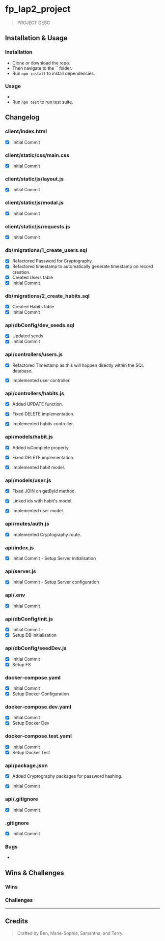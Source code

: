 # fp_lap2_project

> PROJECT DESC

## Installation & Usage

### Installation
* Clone or download the repo.
* Then navigate to the `` folder.
* Run `npm install` to install dependencies.

### Usage
* 
* Run `npm test` to run test suite.

## Changelog

### client/index.html

- [x] Initial Commit

### client/static/css/main.css

- [x] Initial Commit

### client/static/js/layout.js

- [x] Initial Commit

### client/static/js/modal.js

- [x] Initial Commit

### client/static/js/requests.js

- [x] Initial Commit

### db/migrations/1_create_users.sql

- [x] Refactored Password for Cryptography.
- [x] Refactored timestamp to automatically generate timestamp on record creation.
- [x] Created Users table
- [x] Initial Commit

### db/migrations/2_create_habits.sql

- [x] Created Habits table
- [x] Initial Commit

### api/dbConfig/dev_seeds.sql

- [x] Updated seeds
- [x] Initial Commit

### api/controllers/users.js

- [x] Refactored Timestamp as this will happen directly within the SQL database.

- [x] Implemented user controller.

### api/controllers/habits.js

- [x] Added UPDATE function.

- [x] Fixed DELETE implementation.

- [x] Implemented habits controller.

### api/models/habit.js

- [x] Added isComplete property.

- [x] Fixed DELETE implementation.

- [x] Implemented habit model.

### api/models/user.js

- [x] Fixed JOIN on getById method.

- [x] Linked ids with habit's model.

- [x] Implemented user model.

### api/routes/auth.js

- [x] Implemented Cryptography route.

### api/index.js

- [x] Initial Commit - Setup Server initialisation

### api/server.js

- [x] Initial Commit - Setup Server configuration

### api/.env

- [x] Initial Commit

### api/dbConfig/init.js

- [x] Initial Commit - 
- [x] Setup DB initialisation

### api/dbConfig/seedDev.js

- [x] Initial Commit
- [x] Setup FS

### docker-compose.yaml

- [x] Initial Commit
- [x] Setup Docker Configuration

### docker-compose.dev.yaml

- [x] Initial Commit
- [x] Setup Docker Dev

### docker-compose.test.yaml

- [x] Initial Commit
- [x] Setup Docker Test

### api/package.json

- [x] Added Cryptography packages for password hashing.

- [x] Initial Commit

### api/.gitignore

- [x] Initial Commit

### .gitignore

- [x] Initial Commit

### Bugs
- 

## Wins & Challenges

### Wins

### Challenges

----
## Credits

>Crafted by Ben, Marie-Sophie, Samantha, and Terry.
